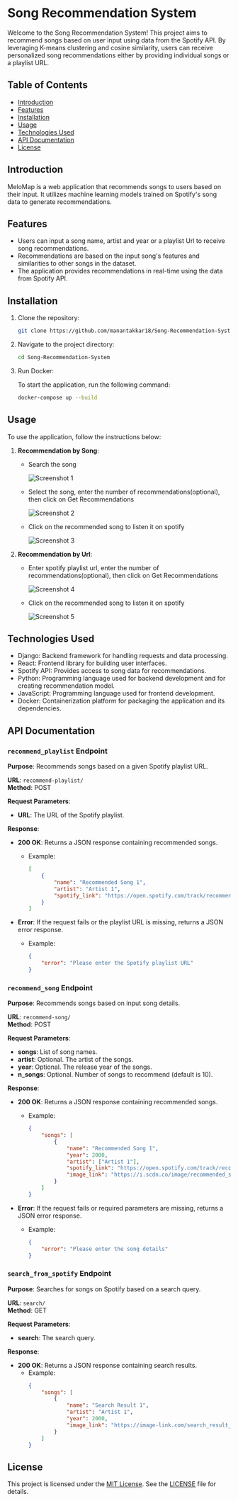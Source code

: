 # Song Recommendation System

Welcome to the Song Recommendation System! This project aims to recommend songs based on user input using data from the Spotify API. By leveraging K-means clustering and cosine similarity, users can receive personalized song recommendations either by providing individual songs or a playlist URL.

## Table of Contents

- [Introduction](#introduction)
- [Features](#features)
- [Installation](#installation)
- [Usage](#usage)
- [Technologies Used](#technologies-used)
- [API Documentation](#api-documentation)
- [License](#license)

## Introduction

MeloMap is a web application that recommends songs to users based on their input. It utilizes machine learning models trained on Spotify's song data to generate recommendations.

## Features

- Users can input a song name, artist and year or a playlist Url to receive song recommendations.
- Recommendations are based on the input song's features and similarities to other songs in the dataset.
- The application provides recommendations in real-time using the data from Spotify API.

## Installation

1. Clone the repository:

   ```bash
   git clone https://github.com/manantakkar18/Song-Recommendation-System.git
    ```
2. Navigate to the project directory:

   ```bash
   cd Song-Recommendation-System
    ```
3. Run Docker:

    To start the application, run the following command:

    ```bash
    docker-compose up --build
    ```

## Usage

To use the application, follow the instructions below:

1. **Recommendation by Song**:

   - Search the song

     ![Screenshot 1](https://github.com/manantakkar18/Song-Recommendation-System/blob/main/screenshots/Screenshot%20from%202024-04-16%2011-54-51.png)

   - Select the song, enter the number of recommendations(optional), then click on Get Recommendations

     ![Screenshot 2](https://github.com/manantakkar18/Song-Recommendation-System/blob/main/screenshots/Screenshot%20from%202024-04-16%2012-13-04.png)

   - Click on the recommended song to listen it on spotify

     ![Screenshot 3](https://github.com/manantakkar18/Song-Recommendation-System/blob/main/screenshots/Screenshot%20from%202024-04-16%2012-13-48.png)

2. **Recommendation by Url**:

   - Enter spotify playlist url, enter the number of recommendations(optional), then click on Get Recommendations
     
     ![Screenshot 4](https://github.com/manantakkar18/Song-Recommendation-System/blob/main/screenshots/Screenshot%20from%202024-04-16%2012-17-47.png)

   - Click on the recommended song to listen it on spotify
      
     ![Screenshot 5](https://github.com/manantakkar18/Song-Recommendation-System/blob/main/screenshots/Screenshot%20from%202024-04-16%2012-52-02.png)
   

## Technologies Used
- Django: Backend framework for handling requests and data processing.
- React: Frontend library for building user interfaces.
- Spotify API: Provides access to song data for recommendations.
- Python: Programming language used for backend development and for creating recommendation model.
- JavaScript: Programming language used for frontend development.
- Docker: Containerization platform for packaging the application and its dependencies.


## API Documentation


### `recommend_playlist` Endpoint

**Purpose**: Recommends songs based on a given Spotify playlist URL.

**URL**: `recommend-playlist/`  
**Method**: POST  

**Request Parameters**:  
- **URL**: The URL of the Spotify playlist.

**Response**:
- **200 OK**: Returns a JSON response containing recommended songs.
  - Example:
    ```json
    [
        {
            "name": "Recommended Song 1",
            "artist": "Artist 1",
            "spotify_link": "https://open.spotify.com/track/recommended_song_1_id",
        }
    ]
    ```

- **Error**: If the request fails or the playlist URL is missing, returns a JSON error response.
  - Example:
    ```json
    {
        "error": "Please enter the Spotify playlist URL"
    }
    ```

### `recommend_song` Endpoint

**Purpose**: Recommends songs based on input song details.

**URL**: `recommend-song/`  
**Method**: POST  

**Request Parameters**:  
- **songs**: List of song names.
- **artist**: Optional. The artist of the songs.
- **year**: Optional. The release year of the songs.
- **n_songs**: Optional. Number of songs to recommend (default is 10).

**Response**:
- **200 OK**: Returns a JSON response containing recommended songs.
  - Example:
    ```json
    {
        "songs": [
            {
                "name": "Recommended Song 1",
                "year": 2000,
                "artist": ["Artist 1"],
                "spotify_link": "https://open.spotify.com/track/recommended_song_1_id",
                "image_link": "https://i.scdn.co/image/recommended_song_1_id"
            }
        ]      
    }
    ```

- **Error**: If the request fails or required parameters are missing, returns a JSON error response.
  - Example:
    ```json
    {
        "error": "Please enter the song details"
    }
    ```

### `search_from_spotify` Endpoint

**Purpose**: Searches for songs on Spotify based on a search query.

**URL**: `search/`  
**Method**: GET  

**Request Parameters**:  
- **search**: The search query.

**Response**:
- **200 OK**: Returns a JSON response containing search results.
  - Example:
    ```json
    {
        "songs": [
            {
                "name": "Search Result 1",
                "artist": "Artist 1",
                "year": 2000,
                "image_link": "https://image-link.com/search_result_1"
            }
        ]
    }
    ```

## License
This project is licensed under the [MIT License](LICENSE). See the [LICENSE](https://github.com/manantakkar18/Song-Recommendation-System/blob/main/LICENSE.txt) file for details.
